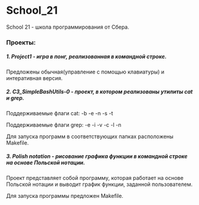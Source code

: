 # School_21
School 21 - школа программирования от Сбера.

### Проекты:

##### 1. Project1 - игра в понг, реализованная в командной строке.

Предложены обычная(управление с помощью клавиатуры) и интеративная версия.

##### 2. C3_SimpleBashUtils-0 - проект, в котором реализованы утилиты cat и grep. 

Поддерживаемые флаги cat: -b -e -n -s -t

Поддерживаемые флаги grep: -e -i -v -c -l -n

Для запуска программ в соответствующих папках расположены Makefile.

##### 3. Polish notation - рисование графика функции в командной строке на основе Польской нотации.

Проект представляет собой программу, которая работает на основе Польской нотации и выводит график функции, заданной пользователем. 

Для запуска программы предложен Makefile.
